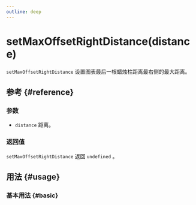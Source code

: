```yaml
---
outline: deep
---
```


# setMaxOffsetRightDistance(distance)
`setMaxOffsetRightDistance` 设置图表最后一根蜡烛柱距离最右侧的最大距离。

## 参考 {#reference}
<!-- @include: @/@views/api/references/instance/setMaxOffsetRightDistance.md -->

### 参数
- `distance` 距离。

### 返回值
`setMaxOffsetRightDistance` 返回 `undefined` 。

## 用法 {#usage}
<script setup>
import SetMaxOffsetRightDistance from '../../@views/api/samples/setMaxOffsetRightDistance/index.vue'
</script>

### 基本用法 {#basic}
<SetMaxOffsetRightDistance/>